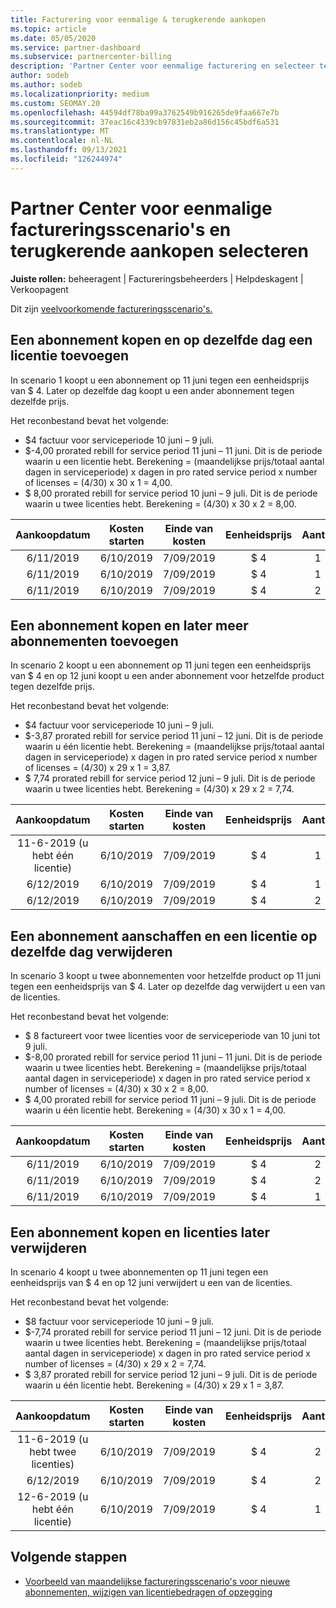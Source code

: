 ```yaml
---
title: Facturering voor eenmalige & terugkerende aankopen
ms.topic: article
ms.date: 05/05/2020
ms.service: partner-dashboard
ms.subservice: partnercenter-billing
description: 'Partner Center voor eenmalige facturering en selecteer terugkerende aankopen: wanneer u abonnementen aanschaft, meer abonnementen toevoegt, licenties toevoegt of verwijdert.'
author: sodeb
ms.author: sodeb
ms.localizationpriority: medium
ms.custom: SEOMAY.20
ms.openlocfilehash: 44594df78ba99a3762549b916265de9faa667e7b
ms.sourcegitcommit: 37eac16c4339cb97831eb2a86d156c45bdf6a531
ms.translationtype: MT
ms.contentlocale: nl-NL
ms.lasthandoff: 09/13/2021
ms.locfileid: "126244974"
---
```

# <a name="partner-center-billing-scenarios-for-one-time-and-select-recurring-purchases"></a>Partner Center voor eenmalige factureringsscenario's en terugkerende aankopen selecteren

**Juiste rollen:** beheeragent | Factureringsbeheerders | Helpdeskagent | Verkoopagent

Dit zijn [veelvoorkomende factureringsscenario's.](common-billing-scenarios.md) 

## <a name="purchase-a-subscription-and-add-a-license-on-the-same-day"></a>Een abonnement kopen en op dezelfde dag een licentie toevoegen

In scenario 1 koopt u een abonnement op 11 juni tegen een eenheidsprijs van $ 4. Later op dezelfde dag koopt u een ander abonnement tegen dezelfde prijs.

Het reconbestand bevat het volgende:

- $4 factuur voor serviceperiode 10 juni – 9 juli.
- $-4,00 prorated rebill for service period 11 juni – 11 juni. Dit is de periode waarin u een licentie hebt. Berekening = (maandelijkse prijs/totaal aantal dagen in serviceperiode) x dagen in pro rated service period x number of licenses = (4/30) x 30 x 1 = 4,00.
- $ 8,00 prorated rebill for service period 10 juni – 9 juli. Dit is de periode waarin u twee licenties hebt. Berekening = (4/30) x 30 x 2 = 8,00.

|**Aankoopdatum**   |**Kosten starten** |**Einde van kosten**  |**Eenheidsprijs**  |**Aantal**  |**Bedrag** |**Kostentype** |
|:------:|:------:|:------:|:------:|:------:|:------:|:-----:|
|6/11/2019      |6/10/2019   |7/09/2019         |$ 4                |1                 |$ 4            |Nieuw         |
|6/11/2019     | 6/10/2019    |7/09/2019        |$ 4        |1        | -$4       |addQuantity           |
|6/11/2019     | 6/10/2019    |7/09/2019        |$ 4        | 2      |$ 8         |addQuantity           |

## <a name="purchase-a-subscription-and-add-more-subscriptions-later"></a>Een abonnement kopen en later meer abonnementen toevoegen

In scenario 2 koopt u een abonnement op 11 juni tegen een eenheidsprijs van $ 4 en op 12 juni koopt u een ander abonnement voor hetzelfde product tegen dezelfde prijs.

Het reconbestand bevat het volgende:

- $4 factuur voor serviceperiode 10 juni – 9 juli.
- $-3,87 prorated rebill for service period 11 juni – 12 juni. Dit is de periode waarin u één licentie hebt. Berekening = (maandelijkse prijs/totaal aantal dagen in serviceperiode) x dagen in pro rated service period x number of licenses = (4/30) x 29 x 1 = 3,87.
- $ 7,74 prorated rebill for service period 12 juni – 9 juli. Dit is de periode waarin u twee licenties hebt. Berekening = (4/30) x 29 x 2 = 7,74.

|**Aankoopdatum**   |**Kosten starten** |**Einde van kosten**  |**Eenheidsprijs**  |**Aantal**  |**Bedrag** |**Kostentype** |
|:------:|:------:|:------:|:------:|:------:|:------:|:-----:|
|11-6-2019 (u hebt één licentie)     |6/10/2019   |7/09/2019         |$ 4         |1        |$ 4            |Nieuw         |
|6/12/2019     | 6/10/2019    |7/09/2019        |$ 4        |1        | -$3,87       |addQuantity           |
|6/12/2019     | 6/10/2019    |7/09/2019        |$ 4        | 2      |$ 7,74       |addQuantity           |

## <a name="purchase-a-subscription-and-remove-a-license-on-the-same-day"></a>Een abonnement aanschaffen en een licentie op dezelfde dag verwijderen

In scenario 3 koopt u twee abonnementen voor hetzelfde product op 11 juni tegen een eenheidsprijs van $ 4. Later op dezelfde dag verwijdert u een van de licenties.  

Het reconbestand bevat het volgende:

- $ 8 factureert voor twee licenties voor de serviceperiode van 10 juni tot 9 juli.
- $-8,00 prorated rebill for service period 11 juni – 11 juni. Dit is de periode waarin u twee licenties hebt. Berekening = (maandelijkse prijs/totaal aantal dagen in serviceperiode) x dagen in pro rated service period x number of licenses = (4/30) x 30 x 2 = 8,00.
- $ 4,00 prorated rebill for service period 11 juni – 9 juli. Dit is de periode waarin u één licentie hebt. Berekening = (4/30) x 30 x 1 = 4,00.

|**Aankoopdatum**   |**Kosten starten** |**Einde van kosten**  |**Eenheidsprijs**  |**Aantal**  |**Bedrag** |**Kostentype** |
|:------:|:------:|:------:|:------:|:------:|:------:|:-----:|
|6/11/2019      |6/10/2019   |7/09/2019         |$ 4                |2                 |$ 8            |Nieuw         |
|6/11/2019     | 6/10/2019    |7/09/2019        |$ 4        |2        | -$8       |removeQuantity           |
|6/11/2019     | 6/10/2019    |7/09/2019        |$ 4        | 1      |$ 4         |removeQuantity           |

## <a name="purchase-a-subscription-and-remove-licenses-later"></a>Een abonnement kopen en licenties later verwijderen

In scenario 4 koopt u twee abonnementen op 11 juni tegen een eenheidsprijs van $ 4 en op 12 juni verwijdert u een van de licenties.

Het reconbestand bevat het volgende:

- $8 factuur voor serviceperiode 10 juni – 9 juli.
- $-7,74 prorated rebill for service period 11 juni – 12 juni. Dit is de periode waarin u twee licenties hebt. Berekening = (maandelijkse prijs/totaal aantal dagen in serviceperiode) x dagen in pro rated service period x number of licenses = (4/30) x 29 x 2 = 7,74.
- $ 3,87 prorated rebill for service period 12 juni – 9 juli. Dit is de periode waarin u één licentie hebt. Berekening = (4/30) x 29 x 1 = 3,87.

|**Aankoopdatum**   |**Kosten starten** |**Einde van kosten**  |**Eenheidsprijs**  |**Aantal**  |**Bedrag** |**Kostentype** |
|:------:|:------:|:------:|:------:|:------:|:------:|:-----:|
|11-6-2019 (u hebt twee licenties)     |6/10/2019   |7/09/2019         |$ 4         |2        |$ 8       |Nieuw       |
|6/12/2019     | 6/10/2019    |7/09/2019        |$ 4        |2        | -$7,74       |removeQuantity           |
|12-6-2019 (u hebt één licentie)    | 6/10/2019    |7/09/2019   |$ 4    |1      |$ 3,87    |removeQuantity |

## <a name="next-steps"></a>Volgende stappen

- [Voorbeeld van maandelijkse factureringsscenario's voor nieuwe abonnementen, wijzigen van licentiebedragen of opzegging](common-billing-scenarios-monthly.md)